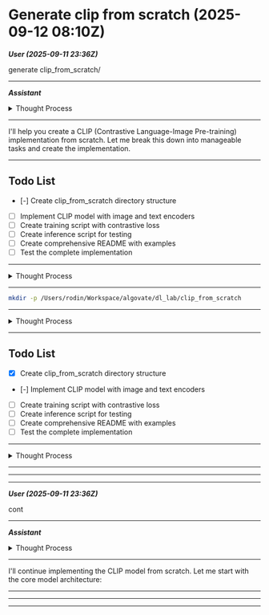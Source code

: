 <!-- Generated by SpecStory -->

# Generate clip from scratch (2025-09-12 08:10Z)

_**User (2025-09-11 23:36Z)**_

generate clip_from_scratch/

---

_**Assistant**_

<think><details><summary>Thought Process</summary>The user wants me to generate a CLIP model implementation from scratch. CLIP (Contrastive Language-Image Pre-training) is a neural network that can learn visual concepts from natural language supervision. It consists of two main components:

1. An image encoder (typically a Vision Transformer or ResNet)
2. A text encoder (typically a transformer)

These two encoders are trained together using contrastive learning to align image and text representations in a shared embedding space.

I need to create a new directory `clip_from_scratch/` and implement:
1. The CLIP model architecture
2. Training script
3. Inference script 
4. README file
5. Possibly some utility files

Let me start by creating the directory structure and implementing the core components.

I should create a todo list to track the tasks:
1. Create directory structure
2. Implement the CLIP model (image encoder + text encoder + contrastive loss)
3. Create training script
4. Create inference script
5. Create README
6. Test the implementation

Let me start with the todo list and then begin implementation.</details></think>

---

I'll help you create a CLIP (Contrastive Language-Image Pre-training) implementation from scratch. Let me break this down into manageable tasks and create the implementation.

---

## Todo List

- [-] Create clip_from_scratch directory structure
- [ ] Implement CLIP model with image and text encoders
- [ ] Create training script with contrastive loss
- [ ] Create inference script for testing
- [ ] Create comprehensive README with examples
- [ ] Test the complete implementation

---

<think><details><summary>Thought Process</summary>Now I'll start by creating the directory structure and implementing the CLIP model. Let me start by creating the directory:</details></think>

---

```bash
mkdir -p /Users/rodin/Workspace/algovate/dl_lab/clip_from_scratch
```

---

<think><details><summary>Thought Process</summary>Great! Now let me mark the directory creation as complete and start implementing the CLIP model. I'll create the model.py file first with the core CLIP architecture.</details></think>

---

## Todo List

- [x] Create clip_from_scratch directory structure
- [-] Implement CLIP model with image and text encoders
- [ ] Create training script with contrastive loss
- [ ] Create inference script for testing
- [ ] Create comprehensive README with examples
- [ ] Test the complete implementation

---

<think><details><summary>Thought Process</summary>Now I'll implement the CLIP model. CLIP consists of:
1. An image encoder (I'll use a Vision Transformer approach)
2. A text encoder (Transformer-based)
3. Contrastive loss for training

Let me create the model.py file:</details></think>

---



---



---

_**User (2025-09-11 23:36Z)**_

cont

---

_**Assistant**_

<think><details><summary>Thought Process</summary>The user wants me to continue creating the CLIP implementation from scratch. I see that there was an attempt to create a model.py file that got deleted, so I need to continue with the implementation. Let me create the CLIP model architecture first.

I need to implement:
1. CLIP model with image and text encoders
2. Training script with contrastive loss
3. Inference script for testing
4. README with examples

Let me start with the model implementation.</details></think>

---

I'll continue implementing the CLIP model from scratch. Let me start with the core model architecture:

---



---



---

